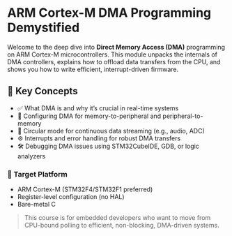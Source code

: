 # ARM Cortex-M DMA Programming Demystified

Welcome to the deep dive into **Direct Memory Access (DMA)** programming on ARM Cortex-M microcontrollers. This module unpacks the internals of DMA controllers, explains how to offload data transfers from the CPU, and shows you how to write efficient, interrupt-driven firmware.

## 🧠 Key Concepts

- ✅ What DMA is and why it’s crucial in real-time systems
- 🧩 Configuring DMA for memory-to-peripheral and peripheral-to-memory
- 🔁 Circular mode for continuous data streaming (e.g., audio, ADC)
- ⚙️ Interrupts and error handling for robust DMA transfers
- 🛠 Debugging DMA issues using STM32CubeIDE, GDB, or logic analyzers

### 🎯 Target Platform

- ARM Cortex-M (STM32F4/STM32F1 preferred)
- Register-level configuration (no HAL)
- Bare-metal C

> This course is for embedded developers who want to move from CPU-bound polling to efficient, non-blocking, DMA-driven systems.
